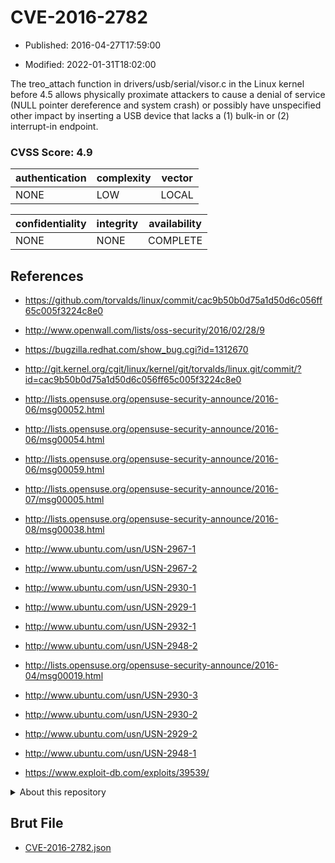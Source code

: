 # CVE-2016-2782

- Published: 2016-04-27T17:59:00

- Modified: 2022-01-31T18:02:00

The treo_attach function in drivers/usb/serial/visor.c in the Linux kernel before 4.5 allows physically proximate attackers to cause a denial of service (NULL pointer dereference and system crash) or possibly have unspecified other impact by inserting a USB device that lacks a (1) bulk-in or (2) interrupt-in endpoint.

### CVSS Score: **4.9**

| authentication | complexity | vector |
| --- | --- | --- |
| NONE | LOW | LOCAL |

| confidentiality | integrity | availability |
| --- | --- | --- |
| NONE | NONE | COMPLETE |

## References

* https://github.com/torvalds/linux/commit/cac9b50b0d75a1d50d6c056ff65c005f3224c8e0

* http://www.openwall.com/lists/oss-security/2016/02/28/9

* https://bugzilla.redhat.com/show_bug.cgi?id=1312670

* http://git.kernel.org/cgit/linux/kernel/git/torvalds/linux.git/commit/?id=cac9b50b0d75a1d50d6c056ff65c005f3224c8e0

* http://lists.opensuse.org/opensuse-security-announce/2016-06/msg00052.html

* http://lists.opensuse.org/opensuse-security-announce/2016-06/msg00054.html

* http://lists.opensuse.org/opensuse-security-announce/2016-06/msg00059.html

* http://lists.opensuse.org/opensuse-security-announce/2016-07/msg00005.html

* http://lists.opensuse.org/opensuse-security-announce/2016-08/msg00038.html

* http://www.ubuntu.com/usn/USN-2967-1

* http://www.ubuntu.com/usn/USN-2967-2

* http://www.ubuntu.com/usn/USN-2930-1

* http://www.ubuntu.com/usn/USN-2929-1

* http://www.ubuntu.com/usn/USN-2932-1

* http://www.ubuntu.com/usn/USN-2948-2

* http://lists.opensuse.org/opensuse-security-announce/2016-04/msg00019.html

* http://www.ubuntu.com/usn/USN-2930-3

* http://www.ubuntu.com/usn/USN-2930-2

* http://www.ubuntu.com/usn/USN-2929-2

* http://www.ubuntu.com/usn/USN-2948-1

* https://www.exploit-db.com/exploits/39539/

<details>
<summary>About this repository</summary> 

  This repository is part of the project [Live Hack CVE](https://github.com/Live-Hack-CVE). Main website can be found [www.live-hack.org](https://www.live-hack.org) 
  
  Made by [Sn0wAlice](https://github.com/Sn0wAlice) for the people that care about security and need to have a feed of the latest CVEs. Hope you enjoy it, don't forget to star the repo and follow me on [Twitter](https://twitter.com/Sn0wAlice) and [Github](https://github.com/Sn0wAlice). And that is my [personnal website](https://www.alice-snow.me/)

  - [Home Page](https://github.com/Live-Hack-CVE)
  - [Framework](https://github.com/Live-Hack-CVE/cve-framework)
  - [CVE database](https://github.com/Live-Hack-CVE/full_database)
  - [Changelog](https://github.com/Live-Hack-CVE/Changelog)
</details>

## Brut File

* [CVE-2016-2782.json](https://raw.githubusercontent.com/Live-Hack-CVE/full_database/main/cves/2016/CVE-2016-2782.json)

